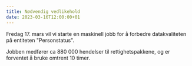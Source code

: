 ```yaml
---
title: Nødvendig vedlikehold 
date: 2023-03-16T12:00:00+01
---
```


Fredag 17. mars vil vi starte en maskinell jobb for å forbedre datakvaliteten på entiteten "Personstatus". 

Jobben medfører ca 880 000 hendelser til rettighetspakkene, og er forventet å bruke omtrent 10 timer. 

 

